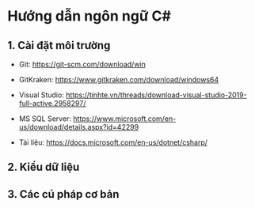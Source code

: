 # Hướng dẫn ngôn ngữ C#

## 1. Cài đặt môi trường
- Git: https://git-scm.com/download/win 
- GitKraken: https://www.gitkraken.com/download/windows64
- Visual Studio: https://tinhte.vn/threads/download-visual-studio-2019-full-active.2958297/
- MS SQL Server: https://www.microsoft.com/en-us/download/details.aspx?id=42299

- Tài liệu: https://docs.microsoft.com/en-us/dotnet/csharp/
## 2. Kiểu dữ liệu

## 3. Các cú pháp cơ bản